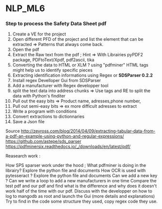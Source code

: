 # NLP_ML6

### Step to process the Safety Data Sheet pdf

1) Create a VE for the project
2) Open different PFD of the project and list the element that can be extracted => Patterns that always come back.
3) Open the pdf
4) Extract the Raw text from the pdf ; Hint => With Librairies  pyPDF2 package, PDFtoText/Xpdf, pdf2ascii, tika
5) Converting the data to HTML or XLM ? using "pdfminer"  HTML tags might help us to identify specific pieces
6) Extracting identification informations using Regex or **SDSParser 0.2.2** 
7) Install regex Develloper Gui from SDSParser
8) Add a manufacturer with Regex developper tool
9) split the text data into address chunks => Use tags and RE to split the data with Python's finditer 
10) Pull out the easy bits => Product name, adresses,phone number, 
11) Pull out semi-easy bits => ex more difficult adresses to extract
12) Write a program with conditions
13) Convert extractions to dictionnaries
14) Save a Json file

Source
http://zevross.com/blog/2014/04/09/extracting-tabular-data-from-a-pdf-an-example-using-python-and-regular-expressions/
https://github.com/astepe/sds_parser
https://pdfminersix.readthedocs.io/_/downloads/en/latest/pdf/

Reasearch work :

How SPS sparser work under the hood ; 
What pdfminer is doing in the librairy? Explore the python file and documents
How OCR is used with pytesseract ? Explore the python file and documents
Can we add a new key ? 
Can we write a loop to add a new manufacturers in one time
Compare the test pdf and our pdf and find what is the difference and why does it doesn't work half of the time with our pdf. 
Discuss with the developper on how to log to mangodb as root and launch the Gui (more details and explanations)
Try to find in the code some structure they used, copy regex code they use.
